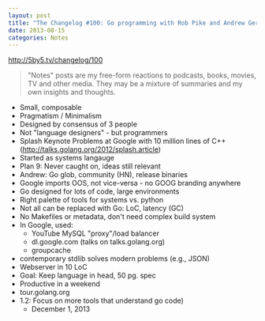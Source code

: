 ```yaml
---
layout: post
title: "The Changelog #100: Go programming with Rob Pike and Andrew Gerrand"
date: 2013-08-15
categories: Notes
---
```

http://5by5.tv/changelog/100

> "Notes" posts are my free-form reactions to podcasts, books, movies, TV and other media. They may be a mixture of summaries and my own insights and thoughts.

* Small, composable
* Pragmatism / Minimalism
* Designed by consensus of 3 people
* Not "language designers" - but programmers
* Splash Keynote Problems at Google with 10 million lines of C++ (http://talks.golang.org/2012/splash.article)
* Started as systems langauge
* Plan 9: Never caught on, ideas still relevant
* Andrew: Go glob, community (HN), release binaries
* Google imports OOS, not vice-versa - no GOOG branding anywhere
* Go designed for lots of code, large environments
* Right palette of tools for systems vs. python
* Not all can be replaced with Go: LoC, latency (GC)
* No Makefiles or metadata, don't need complex build system
* In Google, used:
  * YouTube MySQL "proxy"/load balancer
  * dl.google.com (talks on talks.golang.org)
  * groupcache
* contemporary stdlib solves modern problems (e.g., JSON)
* Webserver in 10 LoC
* Goal: Keep language in head, 50 pg. spec
* Productive in a weekend
* tour.golang.org
* 1.2: Focus on more tools that understand go code)
  * December 1, 2013
